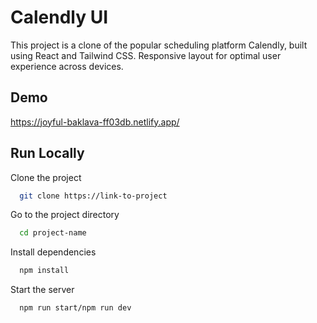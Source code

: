 
# Calendly UI

This project is a clone of the popular scheduling platform Calendly, built using React and Tailwind CSS.
Responsive layout for optimal user experience across devices.


## Demo

https://joyful-baklava-ff03db.netlify.app/


## Run Locally

Clone the project

```bash
  git clone https://link-to-project
```

Go to the project directory

```bash
  cd project-name
```

Install dependencies

```bash
  npm install
```

Start the server

```bash
  npm run start/npm run dev
```

